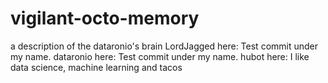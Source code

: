 # vigilant-octo-memory
a description of the dataronio's brain
LordJagged here: Test commit under my name.
dataronio here: Test commit under my name.
hubot here: I like data science, machine learning and tacos
